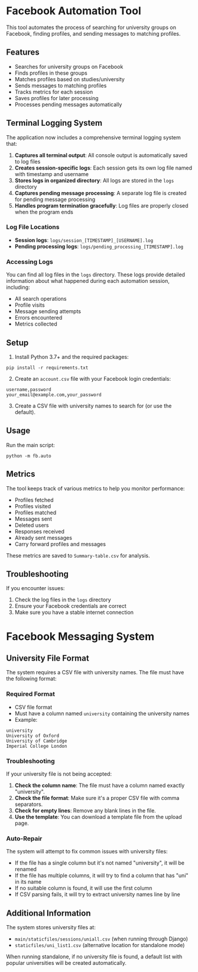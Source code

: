 # Facebook Automation Tool

This tool automates the process of searching for university groups on Facebook, finding profiles, and sending messages to matching profiles.

## Features

- Searches for university groups on Facebook
- Finds profiles in these groups
- Matches profiles based on studies/university
- Sends messages to matching profiles
- Tracks metrics for each session
- Saves profiles for later processing
- Processes pending messages automatically

## Terminal Logging System

The application now includes a comprehensive terminal logging system that:

1. **Captures all terminal output**: All console output is automatically saved to log files
2. **Creates session-specific logs**: Each session gets its own log file named with timestamp and username
3. **Stores logs in organized directory**: All logs are stored in the `logs` directory
4. **Captures pending message processing**: A separate log file is created for pending message processing
5. **Handles program termination gracefully**: Log files are properly closed when the program ends

### Log File Locations

- **Session logs**: `logs/session_[TIMESTAMP]_[USERNAME].log`
- **Pending processing logs**: `logs/pending_processing_[TIMESTAMP].log`

### Accessing Logs

You can find all log files in the `logs` directory. These logs provide detailed information about what happened during each automation session, including:

- All search operations
- Profile visits
- Message sending attempts
- Errors encountered
- Metrics collected

## Setup

1. Install Python 3.7+ and the required packages:
```
pip install -r requirements.txt
```

2. Create an `account.csv` file with your Facebook login credentials:
```
username,password
your_email@example.com,your_password
```

3. Create a CSV file with university names to search for (or use the default).

## Usage

Run the main script:
```
python -m fb.auto
```

## Metrics

The tool keeps track of various metrics to help you monitor performance:

- Profiles fetched
- Profiles visited
- Profiles matched
- Messages sent
- Deleted users
- Responses received
- Already sent messages
- Carry forward profiles and messages

These metrics are saved to `Summary-table.csv` for analysis.

## Troubleshooting

If you encounter issues:

1. Check the log files in the `logs` directory
2. Ensure your Facebook credentials are correct
3. Make sure you have a stable internet connection

# Facebook Messaging System

## University File Format

The system requires a CSV file with university names. The file must have the following format:

### Required Format
- CSV file format
- Must have a column named `university` containing the university names
- Example:

```csv
university
University of Oxford
University of Cambridge
Imperial College London
```

### Troubleshooting

If your university file is not being accepted:

1. **Check the column name**: The file must have a column named exactly "university".
2. **Check the file format**: Make sure it's a proper CSV file with comma separators.
3. **Check for empty lines**: Remove any blank lines in the file.
4. **Use the template**: You can download a template file from the upload page.

### Auto-Repair

The system will attempt to fix common issues with university files:
- If the file has a single column but it's not named "university", it will be renamed
- If the file has multiple columns, it will try to find a column that has "uni" in its name
- If no suitable column is found, it will use the first column
- If CSV parsing fails, it will try to extract university names line by line

## Additional Information

The system stores university files at:
- `main/staticfiles/sessions/uniall.csv` (when running through Django)
- `staticfiles/uni_list1.csv` (alternative location for standalone mode)

When running standalone, if no university file is found, a default list with popular universities will be created automatically. 